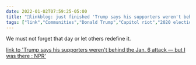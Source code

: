 ```yaml
---
date: 2022-01-02T07:59:25-05:00
title: "🔗linkblog: just finished 'Trump says his supporters weren't behind the Jan. 6 attack — but I was there : NPR'"
tags: ["link","Communities","Donald Trump","Capitol riot","2020 election"]
---
```

We must not forget that day or let others redefine it.
 
[link to 'Trump says his supporters weren't behind the Jan. 6 attack — but I was there : NPR'](https://www.npr.org/2022/01/02/1068891351/january-6-insurrection-capitol-attack-trump-anniversary)
